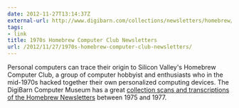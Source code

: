 ```yaml
---
date: 2012-11-27T13:14:37Z
external-url: http://www.digibarn.com/collections/newsletters/homebrew/
tags:
- link
title: 1970s Homebrew Computer Club Newsletters
url: /2012/11/27/1970s-homebrew-computer-club-newsletters/
---
```


Personal computers can trace their origin to Silicon Valley's Homebrew Computer Club, a group of computer hobbyist and enthusiasts who in the mid-1970s hacked together their own personalized computing devices. The DigiBarn Computer Museum has a great [collection scans and transcriptions of the Homebrew Newsletters](http://www.digibarn.com/collections/newsletters/homebrew/) between 1975 and 1977.